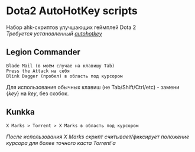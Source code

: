 # Dota2 AutoHotKey scripts

Набор ahk-скриптов улучшающих геймплей Dota 2  
*Требуется установленный [autohotkey](https://www.autohotkey.com/)*  

## Legion Commander
```
Blade Mail (в моём случае на клавишу Tab)
Press the Attack на себя
Blink Dagger (пробел) в область под курсором
```
Для использования обычных клавиш (не Tab/Shift/Ctrl/etc) - замени {*key*} на *key*, без скобок.

## Kunkka
```
X Marks > Torrent > X Marks в область под курсором
```
*После использования X Marks скрипт считывает/фиксирует положение курсора для более точного каста Torrent'а*
